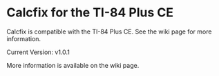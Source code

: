# Calcfix for the TI-84 Plus CE
Calcfix is compatible with the TI-84 Plus CE. See the wiki page for more information.

Current Version: v1.0.1

More information is available on the wiki page.
